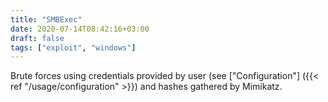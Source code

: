 ```yaml
---
title: "SMBExec"
date: 2020-07-14T08:42:16+03:00
draft: false
tags: ["exploit", "windows"]
---
```


Brute forces using credentials provided by user (see ["Configuration"] ({{< ref "/usage/configuration" >}}) and hashes gathered by Mimikatz.
